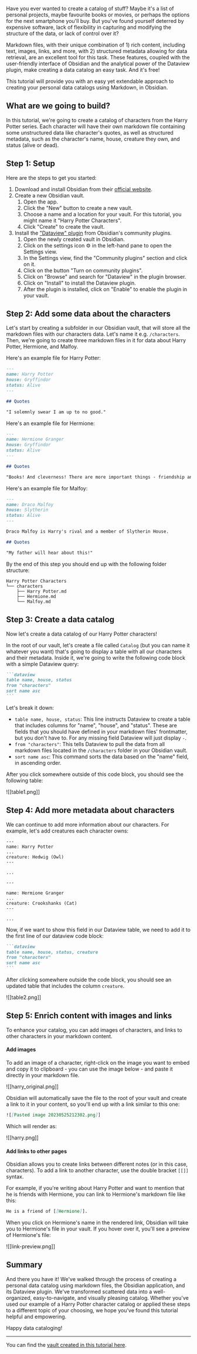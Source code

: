 
Have you ever wanted to create a catalog of stuff? Maybe it's a list of personal projects, maybe favourite books or movies, or perhaps the options for the next smartphone you'll buy. But you've found yourself deterred by expensive software, lack of flexibility in capturing and modifying the structure of the data, or lack of control over it?

Markdown files, with their unique combination of 1) rich content, including text, images, links, and more, with 2) structured metadata allowing for data retrieval, are an excellent tool for this task. These features, coupled with the user-friendly interface of Obsidian and the analytical power of the Dataview plugin, make creating a data catalog an easy task. And it's free!

This tutorial will provide you with an easy yet extendable approach to creating your personal data catalogs using Markdown, in Obsidian.

## What are we going to build?

In this tutorial, we're going to create a catalog of characters from the Harry Potter series. Each character will have their own markdown file containing some unstructured data like character's quotes, as well as structured metadata, such as the character's name, house, creature they own, and status (alive or dead).

## Step 1: Setup

Here are the steps to get you started:

1. Download and install Obsidian from their [official website](https://obsidian.md/).
2. Create a new Obsidian vault.
   1. Open the app.
   2. Click the "New" button to create a new vault.
   3. Choose a name and a location for your vault. For this tutorial, you might name it "Harry Potter Characters".
   4. Click "Create" to create the vault.
3. Install the ["Dataview" plugin](https://github.com/blacksmithgu/obsidian-dataview) from Obsidian's community plugins.
   1. Open the newly created vault in Obsidian.
   2. Click on the settings icon ⚙️ in the left-hand pane to open the Settings view.
   3. In the Settings view, find the "Community plugins" section and click on it.
   4. Click on the button "Turn on community plugins".
   5. Click on "Browse" and search for "Dataview" in the plugin browser.
   6. Click on "Install" to install the Dataview plugin.
   7. After the plugin is installed, click on "Enable" to enable the plugin in your vault.

## Step 2: Add some data about the characters

Let's start by creating a subfolder in our Obsidian vault, that will store all the markdown files with our characters data. Let's name it e.g. `/characters`. Then, we're going to create three markdown files in it for data about Harry Potter, Hermione, and Malfoy.

Here's an example file for Harry Potter:

```md
---
name: Harry Potter
house: Gryffindor
status: Alive
---

## Quotes

"I solemnly swear I am up to no good."
```

Here's an example file for Hermione:

```md
---
name: Hermione Granger
house: Gryffindor
status: Alive
---

## Quotes

"Books! And cleverness! There are more important things - friendship and bravery."
```

Here's an example file for Malfoy:

```md
---
name: Draco Malfoy
house: Slytherin
status: Alive
---

Draco Malfoy is Harry's rival and a member of Slytherin House.

## Quotes

"My father will hear about this!"
```

By the end of this step you should end up with the following folder structure:

```
Harry Potter Characters
└── characters
    ├── Harry Potter.md
    ├── Hermione.md
    └── Malfoy.md
```

## Step 3: Create a data catalog

Now let's create a data catalog of our Harry Potter characters!

In the root of our vault, let's create a file called `Catalog` (but you can name it whatever you want) that's going to display a table with all our characters and their metadata. Inside it, we're going to write the following code block with a simple Dataview query:

````md
```dataview
table name, house, status
from "characters"
sort name asc
```
````

Let's break it down:

- `table name, house, status`: This line instructs Dataview to create a table that includes columns for "name", "house", and "status". These are fields that you should have defined in your markdown files' frontmatter, but you don't have to. For any missing field Dataview will just display `-`.
- `from "characters"`: This tells Dataview to pull the data from all markdown files located in the `/characters` folder in your Obsidian vault.
- `sort name asc`: This command sorts the data based on the "name" field, in ascending order.

After you click somewhere outside of this code block, you should see the following table:

![[table1.png]]

## Step 4: Add more metadata about characters

We can continue to add more information about our characters. For example, let's add creatures each character owns:

```md=
---
name: Harry Potter
...
creature: Hedwig (Owl)
---

...

---

name: Hermione Granger
...
creature: Crookshanks (Cat)
---

...

```

Now, if we want to show this field in our Dataview table, we need to add it to the first line of our dataview code block:

````md
```dataview
table name, house, status, creature
from "characters"
sort name asc
```
````

After clicking somewhere outside the code block, you should see an updated table that includes the column `creature`.

![[table2.png]]

## Step 5: Enrich content with images and links

To enhance your catalog, you can add images of characters, and links to other characters in your markdown content.

#### Add images

To add an image of a character, right-click on the image you want to embed and copy it to clipboard - you can use the image below - and paste it directly in your markdown file.

![[harry_original.png]]

Obsidian will automatically save the file to the root of your vault and create a link to it in your content, so you'll end up with a link similar to this one:

```md
![[Pasted image 20230525212302.png]]
```

Which will render as:

![[harry.png]]

#### Add links to other pages

Obsidian allows you to create links between different notes (or in this case, characters). To add a link to another character, use the double bracket `[[]]` syntax.

For example, if you're writing about Harry Potter and want to mention that he is friends with Hermione, you can link to Hermione's markdown file like this:

```md
He is a friend of [[Hermione]].
```

When you click on Hermione's name in the rendered link, Obsidian will take you to Hermione's file in your vault. If you hover over it, you'll see a preview of Hermione's file:

![[link-preview.png]]

## Summary

And there you have it! We've walked through the process of creating a personal data catalog using markdown files, the Obsidian application, and its Dataview plugin. We've transformed scattered data into a well-organized, easy-to-navigate, and visually pleasing catalog. Whether you've used our example of a Harry Potter character catalog or applied these steps to a different topic of your choosing, we hope you've found this tutorial helpful and empowering.

Happy data cataloging!

---

You can find the [vault created in this tutorial here](https://github.com/datopian/markdowndb/tree/main/examples/obsidian-dataview).